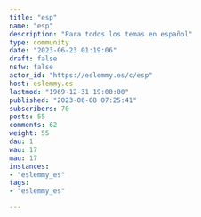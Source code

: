 ```yaml
---
title: "esp" 
name: "esp"
description: "Para todos los temas en español"
type: community
date: "2023-06-23 01:19:06"
draft: false
nsfw: false
actor_id: "https://eslemmy.es/c/esp"
host: eslemmy.es
lastmod: "1969-12-31 19:00:00"
published: "2023-06-08 07:25:41"
subscribers: 70
posts: 55
comments: 62
weight: 55
dau: 1
wau: 17
mau: 17
instances:
- "eslemmy_es"
tags: 
- "eslemmy_es"

---
```

